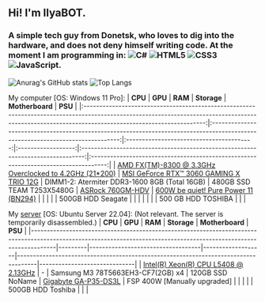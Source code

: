 ## Hi! I'm IlyaBOT.
### A simple tech guy from Donetsk, who loves to dig into the hardware, and does not deny himself writing code. At the moment I am programming in: ![C#](https://img.shields.io/badge/c%23-%23239120.svg?style=for-the-badge&logo=c-sharp&logoColor=white) ![HTML5](https://img.shields.io/badge/html5-%23E34F26.svg?style=for-the-badge&logo=html5&logoColor=white) ![CSS3](https://img.shields.io/badge/css3-%231572B6.svg?style=for-the-badge&logo=css3&logoColor=white) ![JavaScript](https://img.shields.io/badge/javascript-%23323330.svg?style=for-the-badge&logo=javascript&logoColor=%23F7DF1E).

![Anurag's GitHub stats](https://github-readme-stats.vercel.app/api?username=ilyabot&show_icons=true&theme=radical)
![Top Langs](https://github-readme-stats.vercel.app/api/top-langs/?username=ilyabot&langs_count=6&layout=compact&theme=radical)

My computer [OS: Windows 11 Pro]:
|                                                                                               **CPU**                                                                                              |                                                             **GPU**                                                             |                  **RAM**                 |     **Storage**    |                                 **Motherboard**                                 |                                       **PSU**                                       |
|:--------------------------------------------------------------------------------------------------------------------------------------------------------------------------------------------------:|:-------------------------------------------------------------------------------------------------------------------------------:|:----------------------------------------:|:------------------:|:-------------------------------------------------------------------------------:|:-----------------------------------------------------------------------------------:|
| [AMD FX(TM)-8300 @ 3.3GHz Overclocked to 4.2GHz (21*200)](https://www.amd.com/en/products/cpu/fx-8300) | [MSI GeForce RTX™ 3060 GAMING X TRIO 12G](https://www.msi.com/Graphics-Card/GeForce-RTX-3060-GAMING-X-TRIO-12G#FinAirflow-href) | DIMM1-2: Atermiter DDR3-1600 8GB (Total 16GB) | 480GB SSD TEAM T253X5480G | [ASRock 760GM-HDV](https://www.asrock.com/MB/AMD/760GM-HDV/index.ru.asp) | [600W be quiet! Pure Power 11 (BN294)](https://www.bequiet.com/en/powersupply/1543) |
|                                                                                                                                                                                                    |                                                                                                                                 |                                          |  500GB HDD Seagate |                                                                                 |                                                                                     |
|                                                                                                                                                                                                    |                                                                                                                                 |                                          | 500 GB HDD TOSHIBA |                                                                                 |                                                                                     |

My [server](http://ibifs.ddns.net/) [OS: Ubuntu Server 22.04]: (Not relevant. The server is temporarily disassembled.)
| **CPU**                                                                                                                                                            | **GPU** | **RAM**                           | **Storage**       | **Motherboard**                                                                    | **PSU**                      |
|--------------------------------------------------------------------------------------------------------------------------------------------------------------------|---------|-----------------------------------|-------------------|------------------------------------------------------------------------------------|------------------------------|
| [Intel(R) Xeon(R) CPU L5408 @ 2.13GHz](https://ark.intel.com/content/www/ru/ru/ark/products/34695/intel-xeon-processor-l5408-12m-cache-2-13-ghz-1066-mhz-fsb.html) | -       | Samsung M3 78T5663EH3-CF7(2GB) x4 |  120GB SSD NoName | [Gigabyte GA-P35-DS3L](https://www.gigabyte.com/Motherboard/GA-P35-DS3L-rev-20#ov) | FSP 400W [Manually upgraded] |
|                                                                                                                                                                    |         |                                   | 500GB HDD Toshiba |                                                                                    |                              |
